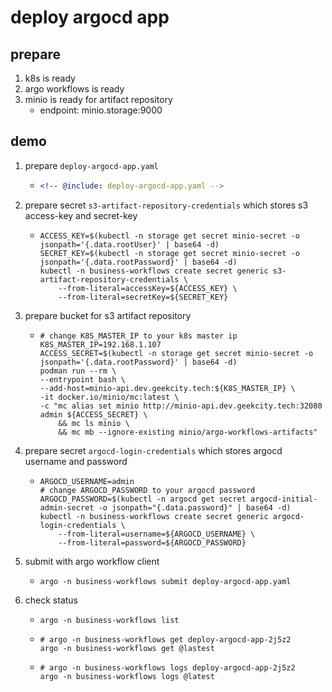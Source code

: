 # deploy argocd app

## prepare

1. k8s is ready
2. argo workflows is ready
3. minio is ready for artifact repository
    * endpoint: minio.storage:9000

## demo

1. prepare `deploy-argocd-app.yaml`
    * ```yaml
      <!-- @include: deploy-argocd-app.yaml -->
      ```
2. prepare secret `s3-artifact-repository-credentials` which stores s3 access-key and secret-key
    * ```shell
      ACCESS_KEY=$(kubectl -n storage get secret minio-secret -o jsonpath='{.data.rootUser}' | base64 -d)
      SECRET_KEY=$(kubectl -n storage get secret minio-secret -o jsonpath='{.data.rootPassword}' | base64 -d)
      kubectl -n business-workflows create secret generic s3-artifact-repository-credentials \
          --from-literal=accessKey=${ACCESS_KEY} \
          --from-literal=secretKey=${SECRET_KEY}
      ```
3. prepare bucket for s3 artifact repository
    * ```shell
      # change K8S_MASTER_IP to your k8s master ip
      K8S_MASTER_IP=192.168.1.107
      ACCESS_SECRET=$(kubectl -n storage get secret minio-secret -o jsonpath='{.data.rootPassword}' | base64 -d)
      podman run --rm \
      --entrypoint bash \
      --add-host=minio-api.dev.geekcity.tech:${K8S_MASTER_IP} \
      -it docker.io/minio/mc:latest \
      -c "mc alias set minio http://minio-api.dev.geekcity.tech:32080 admin ${ACCESS_SECRET} \
          && mc ls minio \
          && mc mb --ignore-existing minio/argo-workflows-artifacts"
      ```
4. prepare secret `argocd-login-credentials` which stores argocd username and password
    * ```shell
      ARGOCD_USERNAME=admin
      # change ARGOCD_PASSWORD to your argocd password
      ARGOCD_PASSWORD=$(kubectl -n argocd get secret argocd-initial-admin-secret -o jsonpath="{.data.password}" | base64 -d)
      kubectl -n business-workflows create secret generic argocd-login-credentials \
          --from-literal=username=${ARGOCD_USERNAME} \
          --from-literal=password=${ARGOCD_PASSWORD}
      ```
5. submit with argo workflow client
    * ```shell
      argo -n business-workflows submit deploy-argocd-app.yaml
      ```
6. check status
    * ```shell
      argo -n business-workflows list
      ```
    * ```shell
      # argo -n business-workflows get deploy-argocd-app-2j5z2
      argo -n business-workflows get @lastest
      ```
    * ```shell
      # argo -n business-workflows logs deploy-argocd-app-2j5z2
      argo -n business-workflows logs @latest
      ```